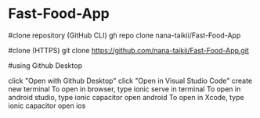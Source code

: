 # Fast-Food-App
 
#clone repository (GitHub CLI) gh repo clone nana-taikii/Fast-Food-App

#clone (HTTPS) git clone https://github.com/nana-taikii/Fast-Food-App.git

#using Github Desktop

click "Open with Github Desktop"
click "Open in Visual Studio Code"
create new terminal
To open in browser, type ionic serve in terminal
To open in android studio, type ionic capacitor open android
To open in Xcode, type ionic capacitor open ios